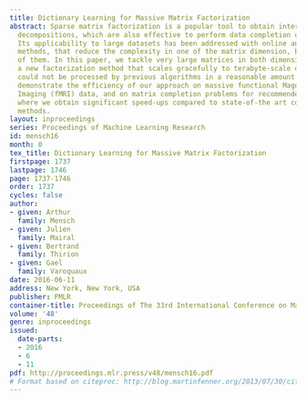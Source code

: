 ```yaml
---
title: Dictionary Learning for Massive Matrix Factorization
abstract: Sparse matrix factorization is a popular tool to obtain interpretable data
  decompositions, which are also effective to perform data completion or denoising.
  Its applicability to large datasets has been addressed with online and randomized
  methods, that reduce the complexity in one of the matrix dimension, but not in both
  of them. In this paper, we tackle very large matrices in both dimensions. We propose
  a new factorization method that scales gracefully to terabyte-scale datasets. Those
  could not be processed by previous algorithms in a reasonable amount of time. We
  demonstrate the efficiency of our approach on massive functional Magnetic Resonance
  Imaging (fMRI) data, and on matrix completion problems for recommender systems,
  where we obtain significant speed-ups compared to state-of-the art coordinate descent
  methods.
layout: inproceedings
series: Proceedings of Machine Learning Research
id: mensch16
month: 0
tex_title: Dictionary Learning for Massive Matrix Factorization
firstpage: 1737
lastpage: 1746
page: 1737-1746
order: 1737
cycles: false
author:
- given: Arthur
  family: Mensch
- given: Julien
  family: Mairal
- given: Bertrand
  family: Thirion
- given: Gael
  family: Varoquaux
date: 2016-06-11
address: New York, New York, USA
publisher: PMLR
container-title: Proceedings of The 33rd International Conference on Machine Learning
volume: '48'
genre: inproceedings
issued:
  date-parts:
  - 2016
  - 6
  - 11
pdf: http://proceedings.mlr.press/v48/mensch16.pdf
# Format based on citeproc: http://blog.martinfenner.org/2013/07/30/citeproc-yaml-for-bibliographies/
---
```

